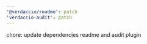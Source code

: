 ```yaml
---
'@verdaccio/readme': patch
'verdaccio-audit': patch
---
```


chore: update dependencies readme and audit plugin
